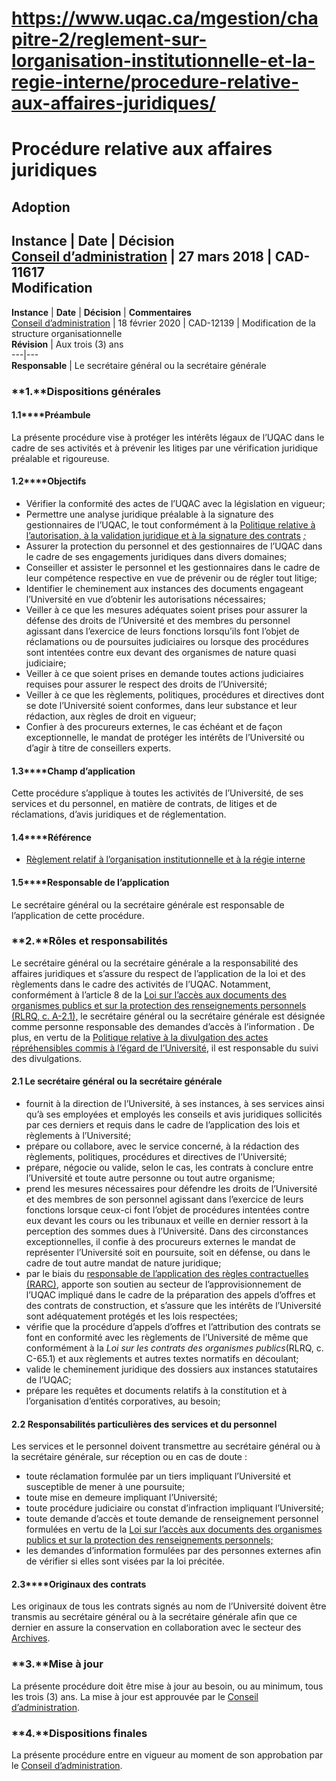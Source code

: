 # https://www.uqac.ca/mgestion/chapitre-2/reglement-sur-lorganisation-institutionnelle-et-la-regie-interne/procedure-relative-aux-affaires-juridiques/

# Procédure relative aux affaires juridiques
**Adoption**  
---  
**Instance** | **Date** | **Décision**  
[Conseil d’administration](https://www.uqac.ca/mgestion/chapitre-2/reglement-sur-lorganisation-institutionnelle-et-la-regie-interne/procedure-relative-aux-affaires-juridiques/<https:/www.uqac.ca/mgestion/lexique/conseil-dadministration/>) | 27 mars 2018 | CAD-11617  
**Modification**  
---  
**Instance** | **Date** | **Décision** | **Commentaires**  
[Conseil d’administration](https://www.uqac.ca/mgestion/chapitre-2/reglement-sur-lorganisation-institutionnelle-et-la-regie-interne/procedure-relative-aux-affaires-juridiques/<https:/www.uqac.ca/mgestion/lexique/conseil-dadministration/>) | 18 février 2020 | CAD-12139 |  Modification de la structure organisationnelle  
**Révision** | Aux trois (3) ans  
---|---  
**Responsable** | Le secrétaire général ou la secrétaire générale  
### **1.****Dispositions générales**
#### **1.1****Préambule**
La présente procédure vise à protéger les intérêts légaux de l’UQAC dans le cadre de ses activités et à prévenir les litiges par une vérification juridique préalable et rigoureuse.
#### **1.2****Objectifs**
  * Vérifier la conformité des actes de l’UQAC avec la législation en vigueur;
  * Permettre une analyse juridique préalable à la signature des gestionnaires de l’UQAC, le tout conformément à la [Politique relative à l’autorisation, à la validation juridique et à la signature des contrats](https://www.uqac.ca/mgestion/chapitre-2/reglement-sur-lorganisation-institutionnelle-et-la-regie-interne/procedure-relative-aux-affaires-juridiques/<https:/www.uqac.ca/mgestion/chapitre-2/reglement-sur-lorganisation-institutionnelle-et-la-regie-interne/politique-sur-lautorisation-la-validation-juridique-et-la-signature-des-contrats/>) _[;](https://www.uqac.ca/mgestion/chapitre-2/reglement-sur-lorganisation-institutionnelle-et-la-regie-interne/procedure-relative-aux-affaires-juridiques/<https:/www.uqac.ca/mgestion/wp-content/uploads/2018/11/1162-02.003.pdf>)_
  * Assurer la protection du personnel et des gestionnaires de l’UQAC dans le cadre de ses engagements juridiques dans divers domaines;
  * Conseiller et assister le personnel et les gestionnaires dans le cadre de leur compétence respective en vue de prévenir ou de régler tout litige;
  * Identifier le cheminement aux instances des documents engageant l’Université en vue d’obtenir les autorisations nécessaires;
  * Veiller à ce que les mesures adéquates soient prises pour assurer la défense des droits de l’Université et des membres du personnel agissant dans l’exercice de leurs fonctions lorsqu’ils font l’objet de réclamations ou de poursuites judiciaires ou lorsque des procédures sont intentées contre eux devant des organismes de nature quasi judiciaire;
  * Veiller à ce que soient prises en demande toutes actions judiciaires requises pour assurer le respect des droits de l’Université;
  * Veiller à ce que les règlements, politiques, procédures et directives dont se dote l’Université soient conformes, dans leur substance et leur rédaction, aux règles de droit en vigueur;
  * Confier à des procureurs externes, le cas échéant et de façon exceptionnelle, le mandat de protéger les intérêts de l’Université ou d’agir à titre de conseillers experts.


#### **1.3****Champ d’application**
Cette procédure s’applique à toutes les activités de l’Université, de ses services et du personnel, en matière de contrats, de litiges et de réclamations, d’avis juridiques et de réglementation.
#### **1.4****Référence**
  * [Règlement relatif à l’organisation institutionnelle et à la régie interne](https://www.uqac.ca/mgestion/chapitre-2/reglement-sur-lorganisation-institutionnelle-et-la-regie-interne/procedure-relative-aux-affaires-juridiques/<https:/www.uqac.ca/mgestion/chapitre-2/reglement-sur-lorganisation-institutionnelle-et-la-regie-interne/>)


#### **1.5****Responsable de l’application**
Le secrétaire général ou la secrétaire générale est responsable de l’application de cette procédure.
### **2.****Rôles et responsabilités**
Le secrétaire général ou la secrétaire générale a la responsabilité des affaires juridiques et s’assure du respect de l’application de la loi et des règlements dans le cadre des activités de l’UQAC.
Notamment, conformément à l’article 8 de la [Loi sur l’accès aux documents des organismes publics et sur la protection des renseignements personnels (RLRQ, c. A-2.1),](https://www.uqac.ca/mgestion/chapitre-2/reglement-sur-lorganisation-institutionnelle-et-la-regie-interne/procedure-relative-aux-affaires-juridiques/<http:/legisquebec.gouv.qc.ca/fr/pdf/cs/A-2.1.pdf>) le secrétaire général ou la secrétaire générale est désignée comme personne responsable des demandes d’accès à l’information _._
De plus, en vertu de la [Politique relative à la divulgation des actes répréhensibles commis à l’égard de l’Université](https://www.uqac.ca/mgestion/chapitre-2/reglement-sur-lorganisation-institutionnelle-et-la-regie-interne/procedure-relative-aux-affaires-juridiques/<https:/www.uqac.ca/mgestion/wp-content/uploads/2018/11/1162-01.005.pdf>), il est responsable du suivi des divulgations.
#### **2.1 Le secrétaire général ou la secrétaire générale**
  * fournit à la direction de l’Université, à ses instances, à ses services ainsi qu’à ses employées et employés les conseils et avis juridiques sollicités par ces derniers et requis dans le cadre de l’application des lois et règlements à l’Université;
  * prépare ou collabore, avec le service concerné, à la rédaction des règlements, politiques, procédures et directives de l’Université;
  * prépare, négocie ou valide, selon le cas, les contrats à conclure entre l’Université et toute autre personne ou tout autre organisme;
  * prend les mesures nécessaires pour défendre les droits de l’Université et des membres de son personnel agissant dans l’exercice de leurs fonctions lorsque ceux-ci font l’objet de procédures intentées contre eux devant les cours ou les tribunaux et veille en dernier ressort à la perception des sommes dues à l’Université. Dans des circonstances exceptionnelles, il confie à des procureurs externes le mandat de représenter l’Université soit en poursuite, soit en défense, ou dans le cadre de tout autre mandat de nature juridique;
  * par le biais du [responsable de l’application des règles contractuelles (RARC)](https://www.uqac.ca/mgestion/chapitre-2/reglement-sur-lorganisation-institutionnelle-et-la-regie-interne/procedure-relative-aux-affaires-juridiques/<https:/www.uqac.ca/mgestion/lexique/responsable-de-lapplication-des-regles-contractuelles-rarc/>), apporte son soutien au secteur de l’approvisionnement de l’UQAC impliqué dans le cadre de la préparation des appels d’offres et des contrats de construction, et s’assure que les intérêts de l’Université sont adéquatement protégés et les lois respectées;
  * vérifie que la procédure d’appels d’offres et l’attribution des contrats se font en conformité avec les règlements de l’Université de même que conformément à la _Loi sur les contrats des organismes publics_(RLRQ, c. C-65.1) et aux règlements et autres textes normatifs en découlant;
  * valide le cheminement juridique des dossiers aux instances statutaires de l’UQAC;
  * prépare les requêtes et documents relatifs à la constitution et à l’organisation d’entités corporatives, au besoin;


#### **2.2 Responsabilités particulières des services et du personnel**
Les services et le personnel doivent transmettre au secrétaire général ou à la secrétaire générale, sur réception ou en cas de doute :
  * toute réclamation formulée par un tiers impliquant l’Université et susceptible de mener à une poursuite;
  * toute mise en demeure impliquant l’Université;
  * toute procédure judiciaire ou constat d’infraction impliquant l’Université;
  * toute demande d’accès et toute demande de renseignement personnel formulées en vertu de la [Loi sur l’accès aux documents des organismes publics et sur la protection des renseignements personnels;](https://www.uqac.ca/mgestion/chapitre-2/reglement-sur-lorganisation-institutionnelle-et-la-regie-interne/procedure-relative-aux-affaires-juridiques/<http:/legisquebec.gouv.qc.ca/fr/pdf/cs/A-2.1.pdf>)
  * les demandes d’information formulées par des personnes externes afin de vérifier si elles sont visées par la loi précitée.


#### **2.3****Originaux des contrats**
Les originaux de tous les contrats signés au nom de l’Université doivent être transmis au secrétaire général ou à la secrétaire générale afin que ce dernier en assure la conservation en collaboration avec le secteur des [Archives](https://www.uqac.ca/mgestion/chapitre-2/reglement-sur-lorganisation-institutionnelle-et-la-regie-interne/procedure-relative-aux-affaires-juridiques/<https:/www.uqac.ca/mgestion/lexique/archives/>).
### **3.****Mise à jour**
La présente procédure doit être mise à jour au besoin, ou au minimum, tous les trois (3) ans. La mise à jour est approuvée par le [Conseil d’administration](https://www.uqac.ca/mgestion/chapitre-2/reglement-sur-lorganisation-institutionnelle-et-la-regie-interne/procedure-relative-aux-affaires-juridiques/<https:/www.uqac.ca/mgestion/lexique/conseil-dadministration/>).
### **4.****Dispositions finales**
La présente procédure entre en vigueur au moment de son approbation par le [Conseil d’administration](https://www.uqac.ca/mgestion/chapitre-2/reglement-sur-lorganisation-institutionnelle-et-la-regie-interne/procedure-relative-aux-affaires-juridiques/<https:/www.uqac.ca/mgestion/lexique/conseil-dadministration/>).
